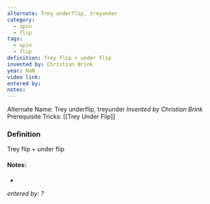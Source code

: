 ```yaml
---
alternate: Trey underflip, treyunder
category:
  - spin
  - flip
tags:
  - spin
  - flip
definition: Trey flip + under flip
invented by: Christian Brink
year: NaN
video link: 
entered by: 
notes: 
---
```

Alternate Name: Trey underflip, treyunder
*Invented by Christian Brink*
Prerequisite Tricks: [[Trey Under Flip]]

### Definition
Trey flip + under flip


#### Notes:
- 
*entered by: ?*
